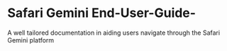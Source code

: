 # Safari Gemini End-User-Guide-

A well tailored documentation in aiding users navigate through the Safari Gemini platform
